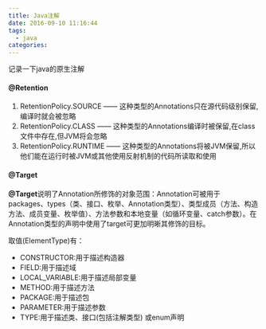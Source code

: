 ```yaml
---
title: Java注解
date: 2016-09-10 11:16:44
tags: 
  - java
categories: 
---
```




记录一下java的原生注解
<!-- more -->

#### @Retention
1. RetentionPolicy.SOURCE —— 这种类型的Annotations只在源代码级别保留,编译时就会被忽略
2. RetentionPolicy.CLASS —— 这种类型的Annotations编译时被保留,在class文件中存在,但JVM将会忽略
3. RetentionPolicy.RUNTIME —— 这种类型的Annotations将被JVM保留,所以他们能在运行时被JVM或其他使用反射机制的代码所读取和使用

#### @Target
**@Target**说明了Annotation所修饰的对象范围：Annotation可被用于 packages、types（类、接口、枚举、Annotation类型）、类型成员（方法、构造方法、成员变量、枚举值）、方法参数和本地变量（如循环变量、catch参数）。在Annotation类型的声明中使用了target可更加明晰其修饰的目标。

取值(ElementType)有：
- CONSTRUCTOR:用于描述构造器
- FIELD:用于描述域
- LOCAL_VARIABLE:用于描述局部变量
- METHOD:用于描述方法
- PACKAGE:用于描述包
- PARAMETER:用于描述参数
- TYPE:用于描述类、接口(包括注解类型) 或enum声明
